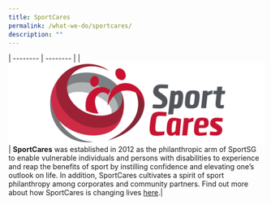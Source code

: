 ```yaml
---
title: SportCares
permalink: /what-we-do/sportcares/
description: ""
---
```


| -------- | -------- | 
| ![Sport Care](/images/sportcares.png)  | **SportCares** was established in 2012 as the philanthropic arm of SportSG to enable vulnerable individuals and persons with disabilities to experience and reap the benefits of sport by instilling confidence and elevating one’s outlook on life. In addition, SportCares cultivates a spirit of sport philanthropy among corporates and community partners. Find out more about how SportCares is changing lives [here](https://www.sportsingapore.gov.sg/sportcares).| 

